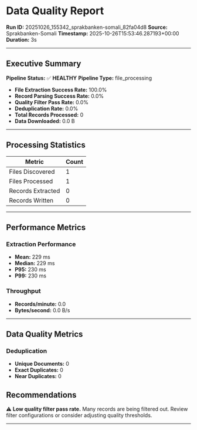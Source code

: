 # Data Quality Report

**Run ID:** 20251026_155342_sprakbanken-somali_82fa04d8
**Source:** Sprakbanken-Somali
**Timestamp:** 2025-10-26T15:53:46.287193+00:00
**Duration:** 3s

---

## Executive Summary

**Pipeline Status:** ✅ **HEALTHY**
**Pipeline Type:** file_processing

- **File Extraction Success Rate:** 100.0%
- **Record Parsing Success Rate:** 0.0%
- **Quality Filter Pass Rate:** 0.0%
- **Deduplication Rate:** 0.0%
- **Total Records Processed:** 0
- **Data Downloaded:** 0.0 B

---

## Processing Statistics

| Metric | Count |
|--------|-------|
| Files Discovered | 1 |
| Files Processed | 1 |
| Records Extracted | 0 |
| Records Written | 0 |

---

## Performance Metrics

### Extraction Performance

- **Mean:** 229 ms
- **Median:** 229 ms
- **P95:** 230 ms
- **P99:** 230 ms

### Throughput

- **Records/minute:** 0.0
- **Bytes/second:** 0.0 B/s

---

## Data Quality Metrics

### Deduplication

- **Unique Documents:** 0
- **Exact Duplicates:** 0
- **Near Duplicates:** 0

## Recommendations

⚠️ **Low quality filter pass rate.** Many records are being filtered out. Review filter configurations or consider adjusting quality thresholds.

---
